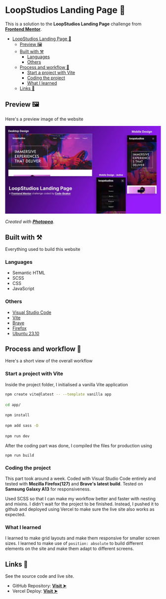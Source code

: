 # LoopStudios Landing Page 🎉

This is a solution to the **LoopStudios Landing Page** challenge from **[Frontend Mentor](https://frontendmentor.io)**.

- [LoopStudios Landing Page 🎉](#loopstudios-landing-page-)
  - [Preview 🖼️](#preview-️)
  - [Built with ⚒️](#built-with-️)
    - [Languages](#languages)
    - [Others](#others)
  - [Process and workflow 📖](#process-and-workflow-)
    - [Start a project with Vite](#start-a-project-with-vite)
    - [Coding the project](#coding-the-project)
    - [What I learned](#what-i-learned)
  - [Links 🔗](#links-)

## Preview 🖼️

Here's a preview image of the website

![preview](./loopstudios-landing.jpg)

_Created with **[Photopea](https://photopea.com)**._

## Built with ⚒️

Everything used to build this website

### Languages

- Semantic HTML
- SCSS
- CSS
- JavaScript

### Others

- [Visual Studio Code](https://code.visualstudio.com)
- [Vite](https://vitejs.dev)
- [Brave](https://brave.com)
- [Firefox](https://mozilla.org/firefox)
- [Ubuntu 23.10](https://ubuntu.com)

## Process and workflow 📖

Here's a short view of the overall workflow

### Start a project with Vite

Inside the project folder, I initialised a vanilla Vite application

```bash
npm create vite@latest -- --template vanilla app

cd app/

npm install

npm add sass -D

npm run dev
```

After the coding part was done, I compiled the files for production using

```
npm run build
```

### Coding the project

This part took around a week. Coded with Visual Studio Code entirely and tested with **Mozilla Firefox(127)** and **Brave's latest build**. Tested on **Samsung Galaxy A13** for responsiveness.

Used SCSS so that I can make my workflow better and faster with nesting and mixins. I didn't wait for the project to be finished. Instead, I pushed it to github and deployed using Vercel to make sure the live site also works as expected.

### What I learned

I learned to make grid layouts and make them responsive for smaller screen sizes.
I learned to make use of `position: absolute` to build different elements on the site and make them adapt to different screens.

## Links 🔗

See the source code and live site.

- GitHub Repository: **[Visit ➤](https://github.com/Code-Beaker/loopstudios-landing-page-code-beaker)**
- Vercel Deploy: **[Visit ➤](https://loopstudios-landing-page-code-beaker.vercel.app/index.html)**
